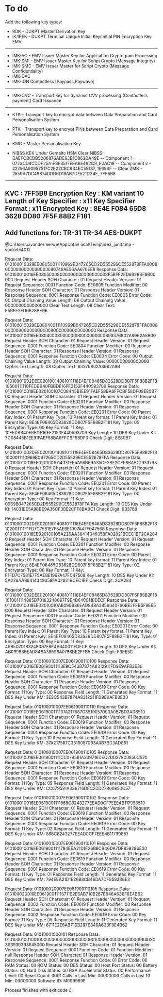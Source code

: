 To do
=====
Add the following key types:
* BDK - DUKPT Master Derivation Key
* IK/IPEK - DUKPT Terminal Unique Initial Key/Initial PIN Encryption Key
EMV
---
* IMK-AC - EMV Issuer Master Key for Application Cryptogram Processing
* IMK-SMI - EMV Issuer Master Key for Script Crypto (Message Integrity)
* IMK-SMC - EMV Issuer Master for Script Crypto (Message Confidentiality)
* IMK-DAC
* IMK-IDN
Contactless [Paypass,Paywave]
-----------------------------
* IMK-CVC - Transport key for dynamic CVV processing (Contactless payment)
Card Issuance
-------------
* KTK - Transport key to encrypt data between Data Preparation and Card Personalisation System
* PTK - Transport key to encrypt PINs between Data Preparation and Card Personalisation System
* KMC - Master Personalisation Key


 * NIBSS KEK Under Gemalto HSM
 Clear NIBSS: DAEFCBCDB5200876ADE63B1C863DA49E
 -- Component 1 - 0723CD4CDDF25A1F8F3517EEABE482C9, E2AC18
 -- Component 2 - 227A6A90957517C2E22CBC934EC55187, 1E656F
 -- Clear ZMK - 2559A7DC48874DDD6D19AB7DE521D34E, 7FF5B8
 ----------------
 KVC                     : 7FF5B8
 Encryption Key          : KM variant 10
 Length of Key Specifier : x11
 Key Specifier
 Format                  : x11
 Encrypted Key           : 8E4E F084 65D8 3628 DD80 7F5F 88B2 F181
 ------------------
 Add functions for:
 TR-31
 TR-34
 AES-DUKPT
 -----------------
@C:\Users\avandermerwe\AppData\Local\Temp\idea_junit.tmp -socket54012

Request Data: 010100010029EE08050011110969B047265CD2D555296CE552878FFA00080000000000000000086749AE56AA676EE8
Response Data: 010100010016EE08050008000000000000000008F5BFF2ED6B28BE9B00000
Request Header SOH Character: 01
Request Header Version: 01
Request Sequence: 0001
Function Code: EE0805
Function Modifier: 00
Response Header SOH Character: 01
Response Header Version: 01
Response Sequence: 0001
Response Function Code: EE0805
Error Code: 00
Output Chaining Value Length: 08
Output Chaining Value: 0000000000000000
Clear Text Length: 08
Clear Text: F5BFF2ED6B28BE9B

Request Data: 010100010029EE08040011110969B047265CD2D555296CE552878FFA00080000000000000000080000000000000000
Response Data: 010100010016EE0804000800000000000000000893376802A8962A8B00
Request Header SOH Character: 01
Request Header Version: 01
Request Sequence: 0001
Function Code: EE0804
Function Modifier: 00
Response Header SOH Character: 01
Response Header Version: 01
Response Sequence: 0001
Response Function Code: EE0804
Error Code: 00
Output Chaining Value Length: 08
Output Chaining Value: 0000000000000000
Cipher Text Length: 08
Cipher Text: 93376802A8962A8B


Request Data: 01010001002DEE02010014081011118E4EF08465D83628DD807F5F88B2F1810500111110FEDBB40FBBDE16FF2153F440593709
Response Data: 010100010018EE020100107C08445B1EE91FAEF58BA6FFCBF58DF08E80B700
Request Header SOH Character: 01
Request Header Version: 01
Request Sequence: 0001
Function Code: EE0201
Function Modifier: 00
Response Header SOH Character: 01
Response Header Version: 01
Response Sequence: 0001
Response Function Code: EE0201
Error Code: 00
Parent Key Index: 01
Parent Key Type: 10
Parent key format: 11
Parent Key Index: 01
Parent Key: 8E4EF08465D83628DD807F5F88B2F181
Key Type: 05
Encrypton Type: 00
Key Format: 11
Key: 10FEDBB40FBBDE16FF2153F440593709
Key Length: 10
DES Key Under KI: 7C08445B1EE91FAEF58BA6FFCBF58DF0
Check Digit: 8E80B7

Request Data: 01010001002DEE02010014081011118E4EF08465D83628DD807F5F88B2F181000011110969B047265CD2D555296CE552878FFA
Response Data: 010100010018EE0201001014031EE5A98BE9A35CF3BE2CFF8BABC19337680
Request Header SOH Character: 01
Request Header Version: 01
Request Sequence: 0001
Function Code: EE0201
Function Modifier: 00
Response Header SOH Character: 01
Response Header Version: 01
Response Sequence: 0001
Response Function Code: EE0201
Error Code: 00
Parent Key Index: 01
Parent Key Type: 10
Parent key format: 11
Parent Key Index: 01
Parent Key: 8E4EF08465D83628DD807F5F88B2F181
Key Type: 00
Encrypton Type: 00
Key Format: 11
Key: 0969B047265CD2D555296CE552878FFA
Key Length: 10
DES Key Under KI: 14031EE5A98BE9A35CF3BE2CFF8BABC1
Check Digit: 933768


Request Data: 01010001002DEE02010014081011118E4EF08465D83628DD807F5F88B2F18102001111F1FD7C7581E7F5AEBE1997A47F047568
Response Data: 010100010018EE020100105A226AA38414349358FA02821BCEC1BF2CA2840
Request Header SOH Character: 01
Request Header Version: 01
Request Sequence: 0001
Function Code: EE0201
Function Modifier: 00
Response Header SOH Character: 01
Response Header Version: 01
Response Sequence: 0001
Response Function Code: EE0201
Error Code: 00
Parent Key Index: 01
Parent Key Type: 10
Parent key format: 11
Parent Key Index: 01
Parent Key: 8E4EF08465D83628DD807F5F88B2F181
Key Type: 02
Encrypton Type: 00
Key Format: 11
Key: F1FD7C7581E7F5AEBE1997A47F047568
Key Length: 10
DES Key Under KI: 5A226AA38414349358FA02821BCEC1BF
Check Digit: 2CA284

Request Data: 01010001002DEE02010014081011118E4EF08465D83628DD807F5F88B2F181010011114885D70183248097F9E4B640011EDECF
Response Data: 010100010018EE02010010AB099836EAD848A3859640766BE2FFB5F9EE5C00
Request Header SOH Character: 01
Request Header Version: 01
Request Sequence: 0001
Function Code: EE0201
Function Modifier: 00
Response Header SOH Character: 01
Response Header Version: 01
Response Sequence: 0001
Response Function Code: EE0201
Error Code: 00
Parent Key Index: 01
Parent Key Type: 10
Parent key format: 11
Parent Key Index: 01
Parent Key: 8E4EF08465D83628DD807F5F88B2F181
Key Type: 01
Encrypton Type: 00
Key Format: 11
Key: 4885D70183248097F9E4B640011EDECF
Key Length: 10
DES Key Under KI: AB099836EAD848A3859640766BE2FFB5
Check Digit: F9EE5C

Request Data: 010100010007EE061900110100
Response Data: 010100010016EE06190011113E9C543B7874A8312911FD9E9AFB3E30
Request Header SOH Character: 01
Request Header Version: 01
Request Sequence: 0001
Function Code: EE0619
Function Modifier: 00
Response Header SOH Character: 01
Response Header Version: 01
Response Sequence: 0001
Response Function Code: EE0619
Error Code: 00
Key Format: 11
Key Type: 00
Response Field Length: 11
Generated Key Format: 11
DES Key Under KM: 3E9C543B7874A8312911FD9E9AFB3E30


Request Data: 010100010007EE061900110110
Response Data: 010100010016EE061900111137A217587C3519057093A0B7BD3AD8510
Request Header SOH Character: 01
Request Header Version: 01
Request Sequence: 0001
Function Code: EE0619
Function Modifier: 00
Response Header SOH Character: 01
Response Header Version: 01
Response Sequence: 0001
Response Function Code: EE0619
Error Code: 00
Key Format: 11
Key Type: 10
Response Field Length: 11
Generated Key Format: 11
DES Key Under KM: 37A217587C3519057093A0B7BD3AD851

Request Data: 010100010007EE061900110105
Response Data: 010100010016EE0619001111CC079581A339716DEC2DD27800850C570
Request Header SOH Character: 01
Request Header Version: 01
Request Sequence: 0001
Function Code: EE0619
Function Modifier: 00
Response Header SOH Character: 01
Response Header Version: 01
Response Sequence: 0001
Response Function Code: EE0619
Error Code: 00
Key Format: 11
Key Type: 05
Response Field Length: 11
Generated Key Format: 11
DES Key Under KM: CC079581A339716DEC2DD27800850C57

Request Data: 010100010007EE061900110102
Response Data: 010100010016EE0619001111868C8243277EEAD0CF7EEE4B117998510
Request Header SOH Character: 01
Request Header Version: 01
Request Sequence: 0001
Function Code: EE0619
Function Modifier: 00
Response Header SOH Character: 01
Response Header Version: 01
Response Sequence: 0001
Response Function Code: EE0619
Error Code: 00
Key Format: 11
Key Type: 02
Response Field Length: 11
Generated Key Format: 11
DES Key Under KM: 868C8243277EEAD0CF7EEE4B11799851

Request Data: 010100010007EE061900110101
Response Data: 010100010016EE0619001111794EEA21D1E26B8CB46DA7DF859286E30
Request Header SOH Character: 01
Request Header Version: 01
Request Sequence: 0001
Function Code: EE0619
Function Modifier: 00
Response Header SOH Character: 01
Response Header Version: 01
Response Sequence: 0001
Response Function Code: EE0619
Error Code: 00
Key Format: 11
Key Type: 01
Response Field Length: 11
Generated Key Format: 11
DES Key Under KM: 794EEA21D1E26B8CB46DA7DF859286E3

Request Data: 010100020007EE061900110105
Response Data: 010100020016EE06190011116711E2E6AB710B287E846A638F8E4B62
Request Header SOH Character: 01
Request Header Version: 01
Request Sequence: 0002
Function Code: EE0619
Function Modifier: 00
Response Header SOH Character: 01
Response Header Version: 01
Response Sequence: 0002
Response Function Code: EE0619
Error Code: 00
Key Format: 11
Key Type: 05
Response Field Length: 11
Generated Key Format: 11
DES Key Under KM: 6711E2E6AB710B287E846A638F8E4B62

Request Data: 01010001000101
Response Data: 01010001001D0100000000000000000000010000000000000000084D30393939393945000
Request Header SOH Character: 01
Request Header Version: 01
Request Sequence: 0001
Function Code: 01
Function Modifier: null
Response Header SOH Character: 01
Response Header Version: 01
Response Sequence: 0001
Response Function Code: 01
Error Code: 00
RAM Status: 00
ROM Status: 00
DES Status: 00
Host Port Status: 00
Battery Status: 00
Hard Disk Status: 00
RSA Accelerator Status: 00
Performance Level: 00
Reset Count: 0001
Calls In Last Min: 00000000
Calls in Last 10 Min: 00000000
Software ID: M099999E

Process finished with exit code 0
